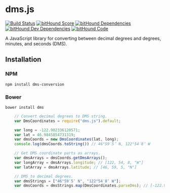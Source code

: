 dms.js
======

[![Build Status](https://travis-ci.org/WSDOT-GIS/dms-js.svg?branch=master)](https://travis-ci.org/WSDOT-GIS/dms-js)
[![bitHound Score](https://www.bithound.io/WSDOT-GIS/dms-js/badges/score.svg)](https://www.bithound.io/WSDOT-GIS/dms-js)
[![bitHound Dependencies](https://www.bithound.io/github/WSDOT-GIS/dms-js/badges/dependencies.svg)](https://www.bithound.io/github/WSDOT-GIS/dms-js/master/dependencies/npm)
[![bitHound Dev Dependencies](https://www.bithound.io/github/WSDOT-GIS/dms-js/badges/devDependencies.svg)](https://www.bithound.io/github/WSDOT-GIS/dms-js/master/dependencies/npm)
[![bitHound Code](https://www.bithound.io/github/WSDOT-GIS/dms-js/badges/code.svg)](https://www.bithound.io/github/WSDOT-GIS/dms-js)

A JavaScript library for converting between decimal degrees and degrees, minutes, and seconds (DMS).

Installation
------------

### NPM ###

```
npm install dms-conversion
```

### Bower ###

```
bower install dms
```

```javascript
    // Convert decimal degrees to DMS string.
    var DmsCoordinates = require("dms.js").default;

    var long = -122.902336120571;
    var lat = 46.9845854731319;
    var dmsCoords = new DmsCoordinates(lat, long);
    console.log(dmsCoords.toString()) // 46°59′5″ N, 122°54′8″ W

    // Get DMS coordinate parts as arrays.
    var dmsArrays = dmsCoords.getDmsArrays();
    var longArray = dmsArrays.longitude; // [122, 54, 8, "W"]
    var latArray = dmsArrays.latitude; // [46, 59, 5, "N"]
```

```javascript
    // DMS to decimal degrees.
    var dmsStrings = ["46°59′5″ N", "122°54′8″ W"];
    var dmsCoords = dmsStrings.map(DmsCoordinates.parseDms); // [-122.902336120571, 46.9845854731319]
```
